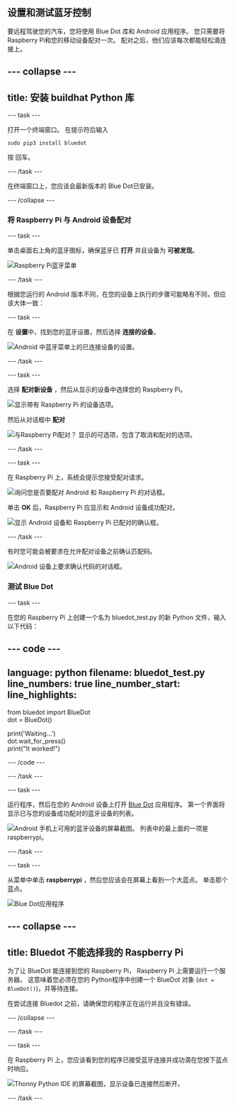 ## 设置和测试蓝牙控制

要远程驾驶您的汽车，您将使用 Blue Dot 库和 Android 应用程序。 您只需要将Raspberry Pi和您的移动设备配对一次。 配对之后，他们应该每次都能轻松滴连接上。

--- collapse ---
---
title: 安装 buildhat Python 库
---

--- task ---

打开一个终端窗口。 在提示符后输入
```
sudo pip3 install bluedot
```
按 <kbd>回车</kbd>。

--- /task ---

在终端窗口上，您应该会最新版本的 Blue Dot已安装。

--- /collapse ---

### 将 Raspberry Pi 与 Android 设备配对

--- task ---

单击桌面右上角的蓝牙图标，确保蓝牙已 **打开** 并且设备为 **可被发现**。

![Raspberry Pi蓝牙菜单](images/bt_rpi_1.png)

--- /task ---

根据您运行的 Android 版本不同，在您的设备上执行的步骤可能略有不同，但应该大体一致：

--- task ---

在 **设置**中，找到您的蓝牙设置，然后选择 **连接的设备**。

![Android 中蓝牙菜单上的已连接设备的设置。](images/bt_and_1.png)

--- /task ---

--- task ---

选择 **配对新设备** ，然后从显示的设备中选择您的 Raspberry Pi。

![显示带有 Raspberry Pi 的设备选项。](images/bt_and_2.png)

然后从对话框中 **配对**

![与Raspberry Pi配对？ 显示的可选项，包含了取消和配对的选项。](images/bt_and_3.png)

--- /task ---

--- task ---

在 Raspberry Pi 上，系统会提示您接受配对请求。

![询问您是否要配对 Android 和 Raspberry Pi 的对话框。](images/bt_rpi_2.png)

单击 **OK** 后，Raspberry Pi 应显示和 Android 设备成功配对。

![显示 Android 设备和 Raspberry Pi 已配对的确认框。](imgaes/bt_rpi_3.png)

--- /task ---

有时您可能会被要求在允许配对设备之前确认匹配码。

![Android 设备上要求确认代码的对话框。](images/android3.png)

### 测试 Blue Dot

--- task ---

在您的 Raspberry Pi 上创建一个名为 bluedot_test.py 的新 Python 文件，输入以下代码：

--- code ---
---
language: python
filename: bluedot_test.py
line_numbers: true
line_number_start: 
line_highlights: 
---

from bluedot import BlueDot   
dot = BlueDot()   

print('Waiting...')   
dot.wait_for_press()    
print("It worked!")

--- /code ---

--- /task ---

--- task ---

运行程序，然后在您的 Android 设备上打开 [Blue Dot](https://play.google.com/store/apps/details?id=com.stuffaboutcode.bluedot&hl=en_GB&gl=US) 应用程序。 第一个界面将显示已与您的设备成功配对的蓝牙设备的列表。

![Android 手机上可用的蓝牙设备的屏幕截图。 列表中的最上面的一项是 raspberrypi。](images/android4.jpeg)

--- /task ---

--- task ---

从菜单中单击 **raspberrypi** ，然后您应该会在屏幕上看到一个大蓝点。 单击那个蓝点。

![Blue Dot应用程序](images/bt_and_5.png)

--- collapse ---
---
title: Bluedot 不能选择我的 Raspberry Pi
---

 为了让 BlueDot 能连接到您的 Raspberry Pi， Raspberry Pi 上需要运行一个服务器。 这意味着您必须在您的 Python程序中创建一个 BlueDot 对象 (`dot = BlueDot()`)，并等待连接。

 在尝试连接 Bluedot 之前，请确保您的程序正在运行并且没有错误。

--- /collapse ---

--- /task ---

--- task ---

在 Raspberry Pi 上，您应该看到您的程序已接受蓝牙连接并成功滴在您按下蓝点时响应。

![Thonny Python IDE 的屏幕截图，显示设备已连接然后断开。](images/thonny1.png)

--- /task ---
